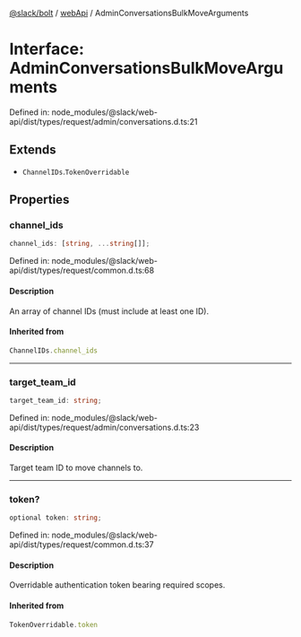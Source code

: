 [@slack/bolt](../../../../index.md) / [webApi](../index.md) / AdminConversationsBulkMoveArguments

# Interface: AdminConversationsBulkMoveArguments

Defined in: node\_modules/@slack/web-api/dist/types/request/admin/conversations.d.ts:21

## Extends

- `ChannelIDs`.`TokenOverridable`

## Properties

### channel\_ids

```ts
channel_ids: [string, ...string[]];
```

Defined in: node\_modules/@slack/web-api/dist/types/request/common.d.ts:68

#### Description

An array of channel IDs (must include at least one ID).

#### Inherited from

```ts
ChannelIDs.channel_ids
```

***

### target\_team\_id

```ts
target_team_id: string;
```

Defined in: node\_modules/@slack/web-api/dist/types/request/admin/conversations.d.ts:23

#### Description

Target team ID to move channels to.

***

### token?

```ts
optional token: string;
```

Defined in: node\_modules/@slack/web-api/dist/types/request/common.d.ts:37

#### Description

Overridable authentication token bearing required scopes.

#### Inherited from

```ts
TokenOverridable.token
```
